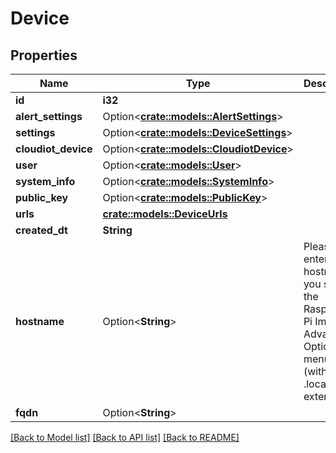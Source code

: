 # Device

## Properties

Name | Type | Description | Notes
------------ | ------------- | ------------- | -------------
**id** | **i32** |  | [readonly]
**alert_settings** | Option<[**crate::models::AlertSettings**](AlertSettings.md)> |  | [readonly]
**settings** | Option<[**crate::models::DeviceSettings**](DeviceSettings.md)> |  | [readonly]
**cloudiot_device** | Option<[**crate::models::CloudiotDevice**](CloudiotDevice.md)> |  | [readonly]
**user** | Option<[**crate::models::User**](User.md)> |  | [readonly]
**system_info** | Option<[**crate::models::SystemInfo**](SystemInfo.md)> |  | [readonly]
**public_key** | Option<[**crate::models::PublicKey**](PublicKey.md)> |  | [readonly]
**urls** | [**crate::models::DeviceUrls**](Device_urls.md) |  | 
**created_dt** | **String** |  | [readonly]
**hostname** | Option<**String**> | Please enter the hostname you set in the Raspberry Pi Imager's Advanced Options menu (without .local extension) | [optional]
**fqdn** | Option<**String**> |  | [optional]

[[Back to Model list]](../README.md#documentation-for-models) [[Back to API list]](../README.md#documentation-for-api-endpoints) [[Back to README]](../README.md)


